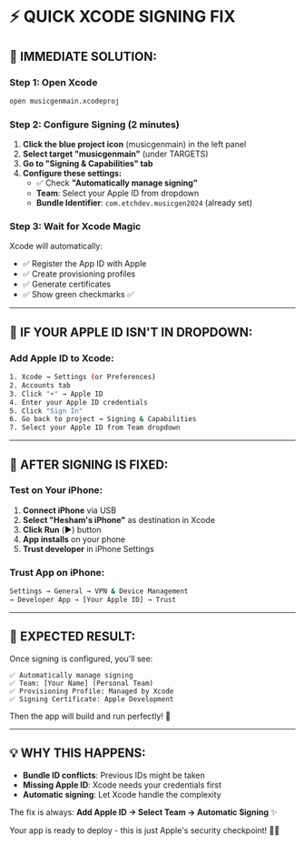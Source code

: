# ⚡ QUICK XCODE SIGNING FIX

## **🎯 IMMEDIATE SOLUTION:**

### **Step 1: Open Xcode**
```bash
open musicgenmain.xcodeproj
```

### **Step 2: Configure Signing (2 minutes)**
1. **Click the blue project icon** (musicgenmain) in the left panel
2. **Select target "musicgenmain"** (under TARGETS)
3. **Go to "Signing & Capabilities" tab**
4. **Configure these settings:**
   - ✅ Check **"Automatically manage signing"**
   - **Team**: Select your Apple ID from dropdown
   - **Bundle Identifier**: `com.etchdev.musicgen2024` (already set)

### **Step 3: Wait for Xcode Magic**
Xcode will automatically:
- ✅ Register the App ID with Apple
- ✅ Create provisioning profiles  
- ✅ Generate certificates
- ✅ Show green checkmarks ✅

---

## **🔧 IF YOUR APPLE ID ISN'T IN DROPDOWN:**

### **Add Apple ID to Xcode:**
```bash
1. Xcode → Settings (or Preferences)
2. Accounts tab
3. Click "+" → Apple ID
4. Enter your Apple ID credentials
5. Click "Sign In"
6. Go back to project → Signing & Capabilities
7. Select your Apple ID from Team dropdown
```

---

## **📱 AFTER SIGNING IS FIXED:**

### **Test on Your iPhone:**
1. **Connect iPhone** via USB
2. **Select "Hesham's iPhone"** as destination in Xcode
3. **Click Run** (▶️) button
4. **App installs** on your phone
5. **Trust developer** in iPhone Settings

### **Trust App on iPhone:**
```bash
Settings → General → VPN & Device Management 
→ Developer App → [Your Apple ID] → Trust
```

---

## **🎯 EXPECTED RESULT:**

Once signing is configured, you'll see:
```
✅ Automatically manage signing
✅ Team: [Your Name] (Personal Team)  
✅ Provisioning Profile: Managed by Xcode
✅ Signing Certificate: Apple Development
```

Then the app will build and run perfectly! 🚀

---

## **💡 WHY THIS HAPPENS:**

- **Bundle ID conflicts**: Previous IDs might be taken
- **Missing Apple ID**: Xcode needs your credentials first
- **Automatic signing**: Let Xcode handle the complexity

The fix is always: **Add Apple ID → Select Team → Automatic Signing** ✨

Your app is ready to deploy - this is just Apple's security checkpoint! 🍎📱